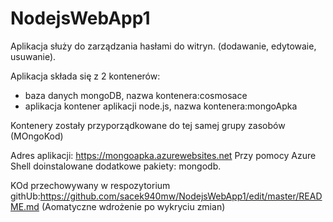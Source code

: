 # NodejsWebApp1

Aplikacja służy do zarządzania hasłami do witryn. (dodawanie, edytowaie, usuwanie).

Aplikacja składa się z 2 kontenerów:
- baza danych mongoDB, nazwa kontenera:cosmosace
- aplikacja kontener aplikacji node.js, nazwa kontenera:mongoApka

Kontenery zostały przyporządkowane do tej samej grupy zasobów (MOngoKod)

Adres aplikacji: https://mongoapka.azurewebsites.net
Przy pomocy Azure Shell doinstalowane dodatkowe pakiety: mongodb.

KOd przechowywany w respozytorium githUb:https://github.com/sacek940mw/NodejsWebApp1/edit/master/README.md (Aomatyczne wdrożenie po wykryciu zmian)
